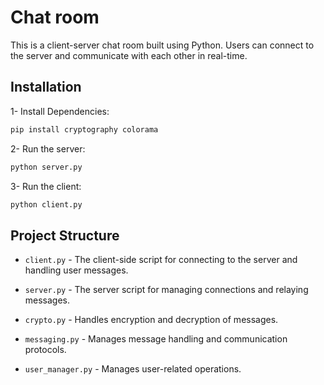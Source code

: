 # Chat room

This is a client-server chat room built using Python. Users can connect to the server and communicate with each other in real-time.

## Installation

1- Install Dependencies:

```bash
pip install cryptography colorama
```
2- Run the server: 

```bash
python server.py
```

3- Run the client:

```bash
python client.py
```

## Project Structure
* `client.py` - The client-side script for connecting to the server and handling user messages.

* `server.py` - The server script for managing connections and relaying messages.

* `crypto.py` - Handles encryption and decryption of messages.

* `messaging.py` - Manages message handling and communication protocols.

* `user_manager.py` - Manages user-related operations.
